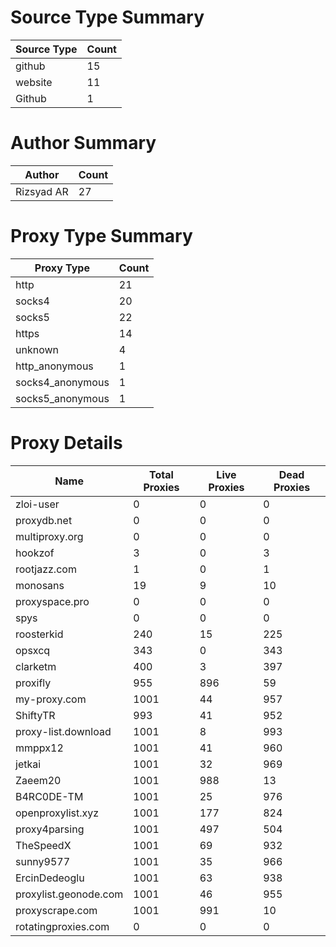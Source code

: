# Source Type Summary

| Source Type | Count |
|-------------|-------|
| github | 15 |
| website | 11 |
| Github | 1 |


# Author Summary

| Author | Count |
|--------|-------|
| Rizsyad AR | 27 |


# Proxy Type Summary

| Proxy Type | Count |
|------------|-------|
| http | 21 |
| socks4 | 20 |
| socks5 | 22 |
| https | 14 |
| unknown | 4 |
| http_anonymous | 1 |
| socks4_anonymous | 1 |
| socks5_anonymous | 1 |


# Proxy Details

| Name | Total Proxies | Live Proxies | Dead Proxies |
|------|---------------|--------------|---------------|
| zloi-user | 0 | 0 | 0 |
| proxydb.net | 0 | 0 | 0 |
| multiproxy.org | 0 | 0 | 0 |
| hookzof | 3 | 0 | 3 |
| rootjazz.com | 1 | 0 | 1 |
| monosans | 19 | 9 | 10 |
| proxyspace.pro | 0 | 0 | 0 |
| spys | 0 | 0 | 0 |
| roosterkid | 240 | 15 | 225 |
| opsxcq | 343 | 0 | 343 |
| clarketm | 400 | 3 | 397 |
| proxifly | 955 | 896 | 59 |
| my-proxy.com | 1001 | 44 | 957 |
| ShiftyTR | 993 | 41 | 952 |
| proxy-list.download | 1001 | 8 | 993 |
| mmppx12 | 1001 | 41 | 960 |
| jetkai | 1001 | 32 | 969 |
| Zaeem20 | 1001 | 988 | 13 |
| B4RC0DE-TM | 1001 | 25 | 976 |
| openproxylist.xyz | 1001 | 177 | 824 |
| proxy4parsing | 1001 | 497 | 504 |
| TheSpeedX | 1001 | 69 | 932 |
| sunny9577 | 1001 | 35 | 966 |
| ErcinDedeoglu | 1001 | 63 | 938 |
| proxylist.geonode.com | 1001 | 46 | 955 |
| proxyscrape.com | 1001 | 991 | 10 |
| rotatingproxies.com | 0 | 0 | 0 |
